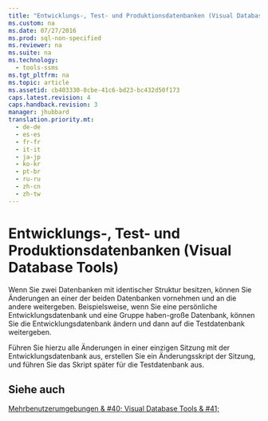 ```yaml
---
title: "Entwicklungs-, Test- und Produktionsdatenbanken (Visual Database Tools)"
ms.custom: na
ms.date: 07/27/2016
ms.prod: sql-non-specified
ms.reviewer: na
ms.suite: na
ms.technology: 
  - tools-ssms
ms.tgt_pltfrm: na
ms.topic: article
ms.assetid: cb403330-8cbe-41c6-bd23-bc432d50f173
caps.latest.revision: 4
caps.handback.revision: 3
manager: jhubbard
translation.priority.mt: 
  - de-de
  - es-es
  - fr-fr
  - it-it
  - ja-jp
  - ko-kr
  - pt-br
  - ru-ru
  - zh-cn
  - zh-tw
---
```

# Entwicklungs-, Test- und Produktionsdatenbanken (Visual Database Tools)
Wenn Sie zwei Datenbanken mit identischer Struktur besitzen, können Sie Änderungen an einer der beiden Datenbanken vornehmen und an die andere weitergeben. Beispielsweise, wenn Sie eine persönliche Entwicklungsdatenbank und eine Gruppe haben\-große Datenbank, können Sie die Entwicklungsdatenbank ändern und dann auf die Testdatenbank weitergeben.  
  
Führen Sie hierzu alle Änderungen in einer einzigen Sitzung mit der Entwicklungsdatenbank aus, erstellen Sie ein Änderungsskript der Sitzung, und führen Sie das Skript später für die Testdatenbank aus.  
  
## Siehe auch  
[Mehrbenutzerumgebungen & #40; Visual Database Tools & #41;](../content/Multiuser-Environments--Visual-Database-Tools-.md)  
  
